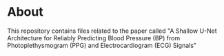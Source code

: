 # About
This repository contains files related to the paper called "A Shallow U-Net Architecture for Reliably Predicting Blood Pressure (BP) from Photoplethysmogram (PPG) and Electrocardiogram (ECG) Signals"

